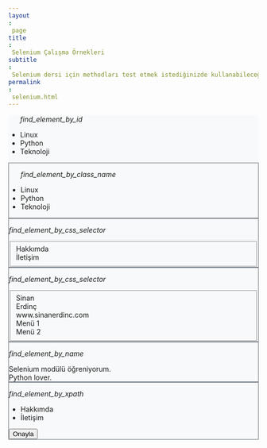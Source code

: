```yaml
---
layout: page
title: Selenium Çalışma Örnekleri
subtitle: Selenium dersi için methodları test etmek istediğinizde kullanabileceğiniz çalışma ortamıdır.
permalink: selenium.html
---
```


<style>
  .rowbg {
  background: #f8f9fa;
}

.border1px {
  border: solid 1px #6c757d;
}
p {
  font-style: italic;
}
label{
  display: table-header-group;
}

span{
  display: table-header-group;
}

</style>


<div class="container">
  <div class="row rowbg">
    <div class="col-lg-3">
      <ul class="ornek1">
      <p>
      find_element_by_id
      </p>
      <li id="linux">Linux</li>
      <li id="python">Python</li>
      <li id="teknoloji">Teknoloji</li>
      </ul>
    </div>
    <div class="col-lg-3 border1px">
      <ul class="ornek2">
      <p>
     find_element_by_class_name
      </p>
      <li class="linux">Linux</li>
      <li class="python">Python</li>
      <li class="teknoloji">Teknoloji</li>
      </ul>
    </div>
    <div class="col-lg-3 border1px">
      <p>
      find_element_by_css_selector
      </p>
       <fieldset>
          <label>Hakkımda</label>
          <label>İletişim</label>
       </fieldset>
    </div>
  </div>
  
  <div class="row rowbg">
   <div class="col-lg-3 border1px">
      <p>
      find_element_by_css_selector
      </p>
       <fieldset>
          <label data="isim">Sinan</label>
          <label data="soyisim">Erdinç</label>
          <label data="site">www.sinanerdinc.com</label>
          <label data="menu1">Menü 1</label>
          <label data="menu2">Menü 2</label>
        </fieldset>
    </div>
    <div class="col-lg-3 border1px">
      <p>
      find_element_by_name
      </p>
       <span name="text1">Selenium modülü öğreniyorum.</span>
       <span name="text2">Python lover.</span>
    </div>
    <div class="col-lg-3 border1px">
      <p>
      find_element_by_xpath
      </p>
      <div class="col">
        <div>
        <ul>
        <li>Hakkımda</li>
        <li>İletişim</li>
        </ul>
        </div>
       <button data="submit">Onayla</button>
      </div>
    </div>
  </div>  
</div>
